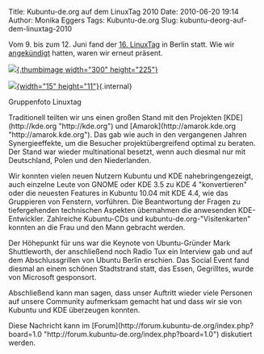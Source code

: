 Title: Kubuntu-de.org auf dem LinuxTag 2010
Date: 2010-06-20 19:14
Author: Monika Eggers
Tags: Kubuntu-de.org
Slug: kubuntu-deorg-auf-dem-linuxtag-2010

Vom 9. bis zum 12. Juni fand der [16.
LinuxTag](http://linuxtag.org/2010/ "http://linuxtag.org/2010/") in
Berlin statt. Wie wir
[angekündigt](http://www.kubuntu-de.org/nachrichten/kubuntu/kubuntu-de-org/kubuntu-de-org-auf-dem-linuxtag-2010-in-berlin "http://www.kubuntu-de.org/nachrichten/kubuntu/kubuntu-de-org/kubuntu-de-org-auf-dem-linuxtag-2010-in-berlin")
hatten, waren wir erneut präsent.  

<div class="thumb tright">

</p>
<div class="thumbinner" style="width:302px;">

[![](http://wiki.kubuntu-de.org/images/thumb/Linuxtag.jpeg/300px-Linuxtag.jpeg){.thumbimage
width="300"
height="225"}](http://wiki.kubuntu-de.org/Datei:Linuxtag.jpeg "Gruppenfoto Linuxtag")  
</p>
<div class="thumbcaption">

</p>
<div class="magnify">

[![](http://wiki.kubuntu-de.org/skins/common/images/magnify-clip.png){width="15"
height="11"}](/Datei:Linuxtag.jpeg "vergrößern"){.internal}

</div>

</p>
Gruppenfoto Linuxtag

</div>

</p>
<p>

</div>

</p>
<p>

</div>

</p>
Traditionell teilten wir uns einen großen Stand mit den Projekten
[KDE](http://kde.org "http://kde.org") und
[Amarok](http://amarok.kde.org "http://amarok.kde.org"). Das gab wie
auch in den vergangenen Jahren Synergieeffekte, um die Besucher
projektübergreifend optimal zu beraten. Der Stand war wieder
multinational besetzt, wenn auch diesmal nur mit Deutschland, Polen und
den Niederlanden.

</p>
<!--break--><!--break-->

Wir konnten vielen neuen Nutzern Kubuntu und KDE nahebringengezeigt,
auch einzelne Leute von GNOME oder KDE 3.5 zu KDE 4 "konvertieren" oder
die neuesten Features in Kubuntu 10.04 mit KDE 4.4, wie das Gruppieren
von Fenstern, vorführen. Die Beantwortung der Fragen zu tiefergehenden
technischen Aspekten übernahmen die anwesenden KDE-Entwickler.
Zahlreiche Kubuntu-CDs und kubuntu-de.org-"Visitenkarten" konnten an die
Frau und den Mann gebracht werden.

</p>
Der Höhepunkt für uns war die Keynote von Ubuntu-Gründer Mark
Shuttleworth, der anschließend noch Radio Tux ein Interview gab und auf
dem Abschlussgrillen von Ubuntu Berlin erschien. Das Social Event fand
diesmal an einem schönen Stadtstrand statt, das Essen, Gegrilltes, wurde
von Microsoft gesponsort.

</p>
Abschließend kann man sagen, dass unser Auftritt wieder viele Personen
auf unsere Community aufmerksam gemacht hat und dass wir sie von Kubuntu
und KDE überzeugen konnten.

</p>
Diese Nachricht kann im
[Forum](http://forum.kubuntu-de.org/index.php?board=1.0 "http://forum.kubuntu-de.org/index.php?board=1.0")
diskutiert werden.

</p>


